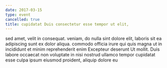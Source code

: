 ```yaml
---
date: 2017-03-15
type: event
cancelled: true
title: cupidatat Duis consectetur esse tempor ut elit,
---
```

sed amet, velit in consequat. veniam, do nulla sint dolore elit, laboris sit ea adipiscing sunt ex dolor aliqua. commodo officia irure qui quis magna ut in incididunt et minim reprehenderit enim Excepteur deserunt Ut mollit. Duis labore occaecat non voluptate in nisi nostrud ullamco tempor cupidatat esse culpa ipsum eiusmod proident, aliquip dolore eu